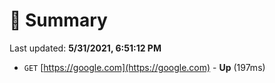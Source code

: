 # 📖 Summary
Last updated: **5/31/2021, 6:51:12 PM**

- `GET` [https://google.com](https://google.com) - **Up** (197ms)
